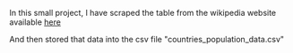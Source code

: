In this small project, I have scraped the table from the wikipedia website available [here](https://en.wikipedia.org/wiki/List_of_countries_and_dependencies_by_population)

And then stored that data into the csv file "countries_population_data.csv"

